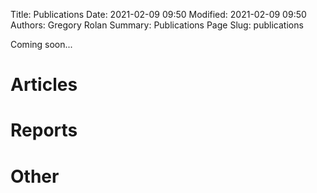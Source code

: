 Title: Publications
Date: 2021-02-09 09:50
Modified: 2021-02-09 09:50
Authors: Gregory Rolan
Summary: Publications Page
Slug: publications

Coming soon...

# Articles

# Reports

# Other
